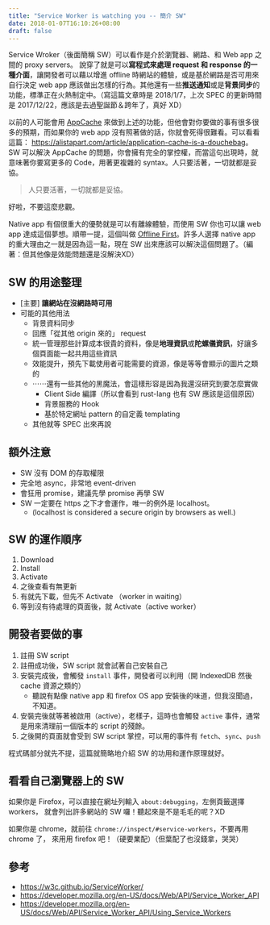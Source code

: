 ```yaml
---
title: "Service Worker is watching you -- 簡介 SW"
date: 2018-01-07T16:10:26+08:00
draft: false
---
```


Service Wroker（後面簡稱 SW）可以看作是介於瀏覽器、網路、和 Web app 之間的 proxy servers。 說穿了就是可以**寫程式來處理 request 和 response 的一種介面**，讓開發者可以藉以增進 offline 時網站的體驗，或是基於網路是否可用來自行決定 web app 應該做出怎樣的行為。其他還有一些**推送通知**或是**背景同步**的功能，標準正在火熱制定中。（寫這篇文章時是 2018/1/7，上次 SPEC 的更新時間是 2017/12/22，應該是去過聖誕節＆跨年了，真好 XD）

以前的人可能會用 [AppCache](https://developer.mozilla.org/en-US/docs/Web/HTML/Using_the_application_cache) 來做到上述的功能，但他會對你要做的事有很多很多的預期，而如果你的 web app 沒有照著做的話，你就會死得很難看。可以看看這篇： <https://alistapart.com/article/application-cache-is-a-douchebag>。SW 可以解決 AppCache 的問題，你會擁有完全的掌控權，而當這句出現時，就意味著你要寫更多的 Code，用著更複雜的 syntax。人只要活著，一切就都是妥協。

> 人只要活著，一切就都是妥協。

好啦，不要這麼悲觀。

Native app 有個很重大的優勢就是可以有離線體驗，而使用 SW 你也可以讓 web app 達成這個夢想。順帶一提，這個叫做 [Offline First](http://offlinefirst.org)。許多人選擇 native app 的重大理由之一就是因為這一點，現在 SW 出來應該可以解決這個問題了。（編著：但其他像是效能問題還是沒解決XD）

## SW 的用途整理

* [主要] **讓網站在沒網路時可用**
* 可能的其他用法
    * 背景資料同步
    * 回應「從其他 origin 來的」 request
    * 統一管理那些計算成本很貴的資料，像是**地理資訊**或**陀螺儀資訊**，好讓多個頁面能一起共用這些資訊
    * 效能提升，預先下載使用者可能需要的資源，像是等等會顯示的圖片之類的
    * ⋯⋯還有一些其他的黑魔法，會這樣形容是因為我還沒研究到要怎麼實做
        * Client Side 編譯（所以會看到 rust-lang 也有 SW 應該是這個原因）
        * 背景服務的 Hook
        * 基於特定網址 pattern 的自定義 templating
    * 其他就等 SPEC 出來再說


## 額外注意

* SW 沒有 DOM 的存取權限
* 完全地 async，非常地 event-driven
* 會狂用 promise，建議先學 promise 再學 SW
* SW 一定要在 https 之下才會運作，唯一的例外是 localhost。
    * (localhost is considered a secure origin by browsers as well.)


## SW 的運作順序

1. Download
2. Install
3. Activate
4. 之後查看有無更新
5. 有就先下載，但先不 Activate （worker in waiting）
6. 等到沒有待處理的頁面後，就 Activate（active worker）


## 開發者要做的事

1. 註冊 SW script
2. 註冊成功後，SW script 就會試著自己安裝自己
3. 安裝完成後，會觸發 `install` 事件，開發者可以利用（開 IndexedDB 然後 cache 資源之類的）
    * 聽說有點像 native app 和 firefox OS app 安裝後的味道，但我沒聞過，不知道。
4. 安裝完後就等著被啟用（active），老樣子，這時也會觸發 `active` 事件，通常是用來清理前一個版本的 script 的殘餘。
5. 之後開的頁面就會受到 SW script 掌控，可以用的事件有 `fetch`、`sync`、`push`

程式碼部分就先不提，這篇就簡略地介紹 SW 的功用和運作原理就好。

## 看看自己瀏覽器上的 SW

如果你是 Firefox，可以直接在網址列輸入 `about:debugging`，左側頁籤選擇 workers，
就會列出許多網站的 SW 囉！聽起來是不是毛毛的呢？XD

如果你是 chrome，就前往 `chrome://inspect/#service-workers`，不要再用 chrome 了，
來用用 firefox 吧！（硬要業配）（但葉配了也沒錢拿，哭哭）

## 參考

* <https://w3c.github.io/ServiceWorker/>
* <https://developer.mozilla.org/en-US/docs/Web/API/Service_Worker_API>
* <https://developer.mozilla.org/en-US/docs/Web/API/Service_Worker_API/Using_Service_Workers>
